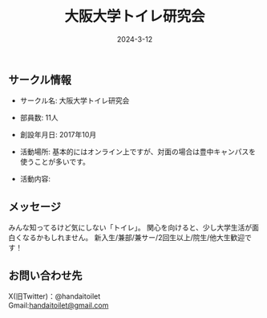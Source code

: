 ﻿---
title: '大阪大学トイレ研究会'
excerpt: ''
date: '2024-3-12'
iconImage: '/assets/004/icon.png'
coverImage: '/assets/004/cover.jpg'
ogImage:
  url: '/assets/004/icon.png'
tags:
  - 'サークル'
  - '活動中'
---

## サークル情報
- サークル名: 大阪大学トイレ研究会
- 部員数: 11人
- 創設年月日: 2017年10月
- 活動場所: 基本的にはオンライン上ですが、対面の場合は豊中キャンパスを使うことが多いです。

- 活動内容:

## メッセージ
みんな知ってるけど気にしない「トイレ」。 関心を向けると、少し大学生活が面白くなるかもしれません。 新入生/兼部/兼サー/2回生以上/院生/他大生歓迎です！

## お問い合わせ先
X(旧Twitter)：@handaitoilet  
Gmail:handaitoilet@gmail.com  

